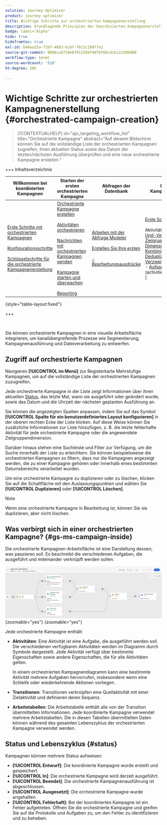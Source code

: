 ```yaml
---
solution: Journey Optimizer
product: journey optimizer
title: Wichtige Schritte zur orchestrierten Kampagnenerstellung
description: Grundlegende Prinzipien der koordinierten Kampagnenerstellung mit Adobe Journey Optimizer
badge: label="Alpha"
hide: true
hidefromtoc: true
exl-id: b04aa15a-71bf-4683-bcbf-f611c189ffe1
source-git-commit: 9606ca5710e6f91159474d76f68cdcbc2128b000
workflow-type: tm+mt
source-wordcount: '518'
ht-degree: 28%

---
```



# Wichtige Schritte zur orchestrierten Kampagnenerstellung {#orchestrated-campaign-creation}

>[!CONTEXTUALHELP]
>id="ajo_targeting_workflow_list"
>title="Orchestrierte Kampagne"
>abstract="Auf diesem Bildschirm können Sie auf die vollständige Liste der orchestrierten Kampagnen zugreifen, ihren aktuellen Status sowie das Datum der letzten/nächsten Ausführung überprüfen und eine neue orchestrierte Kampagne erstellen."

+++ Inhaltsverzeichnis

| Willkommen bei koordinierten Kampagnen | Starten der ersten orchestrierten Kampagne | Abfragen der Datenbank | Orchestrierte Kampagnenaktivitäten |
|---|---|---|---|
| [Erste Schritte mit orchestrierten Kampagnen](gs-orchestrated-campaigns.md)<br/><br/>[Konfigurationsschritte](configuration-steps.md)<br/><br/>[Schlüsselschritte für die orchestrierte Kampagnenerstellung](gs-campaign-creation.md) | [Orchestrierte Kampagne erstellen](create-orchestrated-campaign.md)<br/><br/>[Aktivitäten orchestrieren](orchestrate-activities.md)<br/><br/>[ Nachrichten mit orchestrierten Kampagnen senden](send-messages.md)<br/><br/>[Kampagne starten und überwachen](start-monitor-campaigns.md)<br/><br/>[Reporting](reporting-campaigns.md) | [Arbeiten mit der Abfrage Modeler](orchestrated-query-modeler.md)<br/><br/>[Erstellen Sie Ihre ersten ](build-query.md)<br/><br/>[-Bearbeitungsausdrücke](edit-expressions.md) | [Erste Schritte mit Aktivitäten](activities/about-activities.md)<br/><br/>Aktivitäten:<br/>[Und-Verknüpfung](activities/and-join.md) - [Zielgruppe aufbauen](activities/build-audience.md) - [Dimensionsänderung](activities/change-dimension.md) - [Kombinieren](activities/combine.md) - [Deduplizierung](activities/enrichment.md) - [Verzweigung](activities/fork.md) - [Abstimmung](activities/reconciliation.md) - [Aufspaltung](activities/split.md)[ ](activities/wait.md) Warten](activities/deduplication.md) [ |

{style="table-layout:fixed"}

+++

<br/>

Sie können orchestrierte Kampagnen in eine visuelle Arbeitsfläche integrieren, um kanalübergreifende Prozesse wie Segmentierung, Kampagnenausführung und Dateiverarbeitung zu entwerfen.

## Zugriff auf orchestrierte Kampagnen

Navigieren **[!UICONTROL im Menü]** zur Registerkarte Mehrstufige Kampagnen, um auf die vollständige Liste der orchestrierten Kampagnen zuzugreifen.

Jede orchestrierte Kampagne in der Liste zeigt Informationen über ihren aktuellen [Status](#status), das letzte Mal, wann sie ausgeführt oder geändert wurde, sowie das Datum und die Uhrzeit der nächsten geplanten Ausführung an.

Sie können die angezeigten Spalten anpassen, indem Sie auf das Symbol **[!UICONTROL Spalte für ein benutzerdefiniertes Layout konfigurieren]** in der oberen rechten Ecke der Liste klicken. Auf diese Weise können Sie zusätzliche Informationen zur Liste hinzufügen, z. B. die letzte fehlerhafte Aktivität für jede orchestrierte Kampagne oder die angewendete Zielgruppendimension.

Darüber hinaus stehen eine Suchleiste und Filter zur Verfügung, um die Suche innerhalb der Liste zu erleichtern. Sie können beispielsweise die orchestrierten Kampagnen so filtern, dass nur die Kampagnen angezeigt werden, die zu einer Kampagne gehören oder innerhalb eines bestimmten Datumsbereichs verarbeitet wurden.

Um eine orchestrierte Kampagne zu duplizieren oder zu löschen, klicken Sie auf die Schaltfläche mit den Auslassungspunkten und wählen Sie **[!UICONTROL Duplizieren]** oder **[!UICONTROL Löschen]**.

>[!NOTE]
>
>Wenn eine orchestrierte Kampagne in Bearbeitung ist, können Sie sie duplizieren, aber nicht löschen.

## Was verbirgt sich in einer orchestrierten Kampagne? {#gs-ms-campaign-inside}

Die orchestrierte Kampagnen-Arbeitsfläche ist eine Darstellung dessen, was passieren soll. Es beschreibt die verschiedenen Aufgaben, die ausgeführt und miteinander verknüpft werden sollen.

![](assets/workflow-example.png){zoomable="yes"} {zoomable="yes"}

Jede orchestrierte Kampagne enthält:

* **Aktivitäten**: Eine Aktivität ist eine Aufgabe, die ausgeführt werden soll. Die verschiedenen verfügbaren Aktivitäten werden im Diagramm durch Symbole dargestellt. Jede Aktivität verfügt über bestimmte Eigenschaften sowie andere Eigenschaften, die für alle Aktivitäten gelten.

  In einem orchestrierten Kampagnendiagramm kann eine bestimmte Aktivität mehrere Aufgaben hervorrufen, insbesondere wenn eine Schleife oder wiederkehrende Aktionen vorliegen.

* **Transitionen**: Transitionen verknüpfen eine Quellaktivität mit einer Zielaktivität und definieren deren Sequenz.

* **Arbeitstabellen**: Die Arbeitstabelle enthält alle von der Transition übermittelten Informationen. Jede koordinierte Kampagne verwendet mehrere Arbeitstabellen. Die in diesen Tabellen übermittelten Daten können während des gesamten Lebenszyklus der orchestrierten Kampagne verwendet werden.

## Status und Lebenszyklus {#status}

Kampagnen können mehrere Status aufweisen:

* **[!UICONTROL Entwurf]**: Die koordinierte Kampagne wurde erstellt und gespeichert.
* **[!UICONTROL In]**: Die orchestrierte Kampagne wird derzeit ausgeführt.
* **[!UICONTROL Beendet]**: Die orchestrierte Kampagnenausführung ist abgeschlossen.
* **[!UICONTROL Ausgesetzt]**: Die orchestrierte Kampagne wurde angehalten.
* **[!UICONTROL Fehlerhaft]**: Bei der koordinierten Kampagne ist ein Fehler aufgetreten. Öffnen Sie die orchestrierte Kampagne und greifen Sie auf die Protokolle und Aufgaben zu, um den Fehler zu identifizieren und zu beheben.

